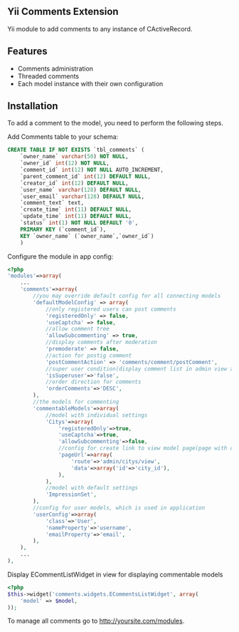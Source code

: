 Yii Comments Extension
---------------------------------

Yii module to add comments to any instance of CActiveRecord.

Features
------------
* Comments administration
* Threaded comments
* Each model instance with their own configuration


Installation
--------------
To add a comment to the model, you need to perform the following steps.

Add Comments table to your schema:

~~~sql
CREATE TABLE IF NOT EXISTS `tbl_comments` (
    `owner_name` varchar(50) NOT NULL,
    `owner_id` int(12) NOT NULL,
    `comment_id` int(12) NOT NULL AUTO_INCREMENT,
    `parent_comment_id` int(12) DEFAULT NULL,
    `creator_id` int(12) DEFAULT NULL,
    `user_name` varchar(128) DEFAULT NULL, 
    `user_email` varchar(128) DEFAULT NULL,
    `comment_text` text,
    `create_time` int(11) DEFAULT NULL,
    `update_time` int(11) DEFAULT NULL,
    `status` int(1) NOT NULL DEFAULT '0',
    PRIMARY KEY (`comment_id`),
    KEY `owner_name` (`owner_name`,`owner_id`)
    )
~~~

Configure the module in app config:

~~~php
<?php
'modules'=>array(
    ...
    'comments'=>array(
        //you may override default config for all connecting models
        'defaultModelConfig' => array(
            //only registered users can post comments
            'registeredOnly' => false,
            'useCaptcha' => false,
            //allow comment tree
            'allowSubcommenting' => true,
            //display comments after moderation
            'premoderate' => false,
            //action for postig comment
            'postCommentAction' => 'comments/comment/postComment',
            //super user condition(display comment list in admin view and automoderate comments)
            'isSuperuser'=>'false',
            //order direction for comments
            'orderComments'=>'DESC',
        ),
        //the models for commenting
        'commentableModels'=>array(
            //model with individual settings
            'Citys'=>array(
                'registeredOnly'=>true,
                'useCaptcha'=>true,
                'allowSubcommenting'=>false,
                //config for create link to view model page(page with comments)
                'pageUrl'=>array(
                    'route'=>'admin/citys/view',
                    'data'=>array('id'=>'city_id'),
                ),
            ),
            //model with default settings
            'ImpressionSet',
        ),
        //config for user models, which is used in application
        'userConfig'=>array(
            'class'=>'User',
            'nameProperty'=>'username',
            'emailProperty'=>'email',
        ),
    ),
    ...
),
~~~

Display ECommentListWidget in view for displaying commentable models

~~~php
<?php
$this->widget('comments.widgets.ECommentsListWidget', array(
    'model' => $model,
));
~~~

To manage all comments go to http://yoursite.com/modules.